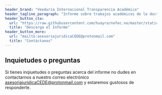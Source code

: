 ```yaml
---
header_brand: "Veeduría Internacional Transparencia Académica"
header_tagline_paragraph: "Informe sobre trabajos académicos de la doctora Diana Salazar"
header_button_cta:
  url: "https://raw.githubusercontent.com/huayra/nofec.no/master/static/images/INFORME_Transp_Academ_firmado.pdf"
  title: "Descarga el Informe"
header_button_more:
  url: "mailto:asesoriajuridicaCEDE@protonmail.com"
  title: "Contáctanos"
---
```


## Inquietudes o preguntas
Si tienes inqiuetudes o preguntas acerca del informe no dudes en contactarnos a nuestro correo electrónico asesoriajuridicaCEDE@protonmail.com y estaremos gustosos de responderte.
